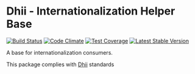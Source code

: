 # Dhii - Internationalization Helper Base

[![Build Status](https://travis-ci.org/rebelcode/i18n-helper-base.svg?branch=master)](https://travis-ci.org/rebelcode/i18n-helper-base)
[![Code Climate](https://codeclimate.com/github/rebelcode/i18n-helper-base/badges/gpa.svg)](https://codeclimate.com/github/rebelcode/i18n-helper-base)
[![Test Coverage](https://codeclimate.com/github/rebelcode/i18n-helper-base/badges/coverage.svg)](https://codeclimate.com/github/rebelcode/i18n-helper-base/coverage)
[![Latest Stable Version](https://poser.pugx.org/rebelcode/i18n-helper-base/version)](https://packagist.org/packages/rebelcode/i18n-helper-base)

A base for internationalization consumers.

This package complies with [Dhii] standards

[Dhii]: https://github.com/Dhii/dhii
